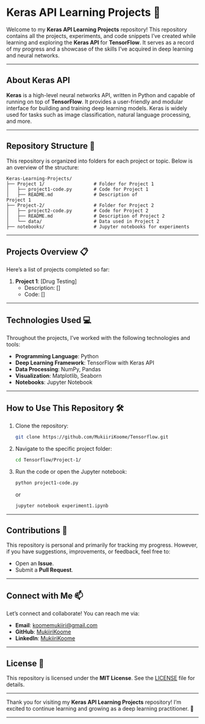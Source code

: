 # **Keras API Learning Projects** 🚀

Welcome to my **Keras API Learning Projects** repository! This repository contains all the projects, experiments, and code snippets I’ve created while learning and exploring the **Keras API** for **TensorFlow**. It serves as a record of my progress and a showcase of the skills I’ve acquired in deep learning and neural networks.

---

## **About Keras API**

**Keras** is a high-level neural networks API, written in Python and capable of running on top of **TensorFlow**. It provides a user-friendly and modular interface for building and training deep learning models. Keras is widely used for tasks such as image classification, natural language processing, and more.

---

## **Repository Structure** 📂

This repository is organized into folders for each project or topic. Below is an overview of the structure:

```
Keras-Learning-Projects/
├── Project 1/                  # Folder for Project 1
│   ├── project1-code.py        # Code for Project 1
│   ├── README.md               # Description of        
Project 1
├── Project-2/                  # Folder for Project 2
│   ├── project2-code.py        # Code for Project 2
│   ├── README.md               # Description of Project 2
│   └── data/                   # Data used in Project 2
├── notebooks/                  # Jupyter notebooks for experiments

```

---

## **Projects Overview** 📋

Here’s a list of projects completed so far:

1. **Project 1**: [Drug Testing]  
   - Description: []  
   - Code: []  


---

## **Technologies Used** 💻

Throughout the projects, I’ve worked with the following technologies and tools:

- **Programming Language**: Python
- **Deep Learning Framework**: TensorFlow with Keras API
- **Data Processing**: NumPy, Pandas
- **Visualization**: Matplotlib, Seaborn
- **Notebooks**: Jupyter Notebook

---

## **How to Use This Repository** 🛠️

1. Clone the repository:
   ```bash
   git clone https://github.com/MukiiriKoome/Tensorflow.git
   ```
2. Navigate to the specific project folder:
   ```bash
   cd Tensorflow/Project-1/
   ```
3. Run the code or open the Jupyter notebook:
   ```bash
   python project1-code.py
   ```
   or
   ```bash
   jupyter notebook experiment1.ipynb
   ```

---

## **Contributions** 🤝

This repository is personal and primarily for tracking my progress. However, if you have suggestions, improvements, or feedback, feel free to:

- Open an **Issue**.
- Submit a **Pull Request**.

---

## **Connect with Me** 📫

Let’s connect and collaborate! You can reach me via:

- **Email**: [koomemukiiri@gmail.com](koomemukiiri@gmail.com)
- **GitHub**: [MukiiriKoome](https://github.com/MukiiriKoome)
- **LinkedIn**: [MukiiriKoome](https://www.linkedin.com/in/mukiiri-koome-625b4327b/)

---

## **License** 📜

This repository is licensed under the **MIT License**. See the [LICENSE](LICENSE) file for details.

---

Thank you for visiting my **Keras API Learning Projects** repository! I’m excited to continue learning and growing as a deep learning practitioner. 🚀

---

